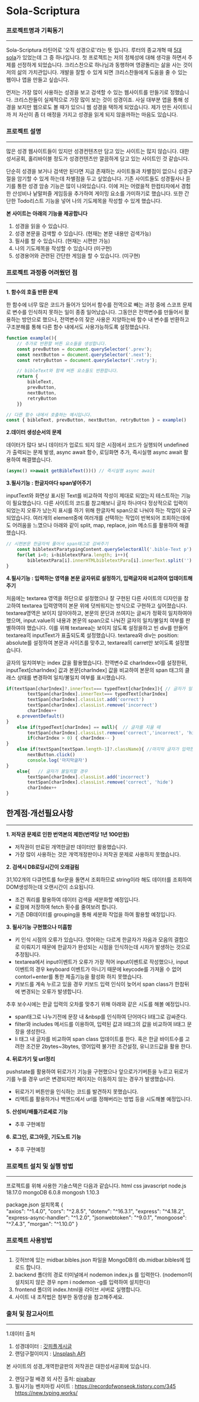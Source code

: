 # Sola-Scriptura 
### 프로젝트명과 기획동기
------------
Sola-Scriptura 라틴어로 '오직 성경으로'라는 뜻 입니다.
루터의 종교개혁 때 [5대 sola](https://ko.wikipedia.org/wiki/%EB%8B%A4%EC%84%AF_%EC%86%94%EB%9D%BC)가 있었는데 그 중 하나입니다. 
첫 프로젝트는 저의 정체성에 대해 생각을 하면서 주제를 선정하게 되었습니다.
크리스찬으로 하나님과 동행하며 영광돌리는 삶을 사는 것이 저의 삶의 가치관입니다.
개발을 잘할 수 있게 되면 크리스찬들에게 도움을 줄 수 있는 웹이나 앱을 만들고 싶습니다.

먼저는 가장 많이 사용하는 성경을 보고 검색할 수 있는 웹사이트를 만들기로 정했습니다.
크리스찬들이 실제적으로 가장 많이 보는 것이 성경이죠. 
사실 대부분 앱을 통해 성경을 보지만 웹으로도 볼 때가 있으니 웹 성경을 택하게 되었습니다.
제가 만든 사이트니까 저 자신이 좀 더 애정을 가지고 성경을 읽게 되지 않을까하는 마음도 있습니다.

### 프로젝트 설명
------------
많은 성경 웹사이트들이 있지만 성경컨텐츠만 담고 있는 사이트는 많지 않습니다.
대한성서공회, 홀리바이블 정도가 성경컨텐츠만 깔끔하게 담고 있는 사이트인 것 같습니다.

단순히 성경을 보거나 검색만 된다면 지금 존재하는 사이트들과 차별점이 없으니 성경구절을 암기할 수 있게 하는데 차별점을 두고 싶었습니다.
기존 사이트들도 성경필사나 듣기를 통한 성경 암송 기능은 많이 나와있습니다.
이에 저는 어렸을적 한컴타자에서 경험한 산성비나 낱말퍼즐 게임등을 추가하여 게이밍 요소를 가미하기로 했습니다.
또한 간단한 Todo리스트 기능을 넣어 나의 기도제목을 작성할 수 있게 했습니다.

**본 사이트는 아래의 기능을 제공합니다**

1. 성경을 읽을 수 있습니다.
2. 성경 본문을 검색할 수 있습니다. (현재는 본문 내용만 검색가능)
3. 필사를 할 수 있습니다. (현재는 시편만 가능)
4. 나의 기도제목을 작성할 수 있습니다 (미구현)
5. 성경용어와 관련된 간단한 게임을 할 수 있습니다. (미구현)

### 프로젝트 과정중 어려웠던 점
------------
**1. 함수의 호출 반환 문제**

한 함수에 너무 많은 코드가 들어가 있어서 함수를 전역으로 빼는 과정 중에 스코프 문제로 변수를 인식하지 못하는 일이 종종 일어났습니다. 
그동안은 전역변수를 만들어서 활용하는 방안으로 했으나, 전역변수의 잦은 사용은 지양하는바 함수 내 변수를 반환하고 구조분해를 통해 다른 함수 내에서도 사용가능하도록 설정했습니다.
``` javascript
function example(){
    // 추가로 반환할 버튼 요소들을 생성합니다.
    const prevButton = document.querySelector('.prev');
    const nextButton = document.querySelector('.next');
    const retryButton = document.querySelector('.retry');

    // bibleText와 함께 버튼 요소들도 반환합니다.
    return {
        bibleText,
        prevButton,
        nextButton,
        retryButton
    }}

// 다른 함수 내에서 호출하는 예시입니다.
const { bibleText, prevButton, nextButton, retryButton } = example()
```
**2.데이터 생성순서의 문제**

데이터가 많다 보니 데이터가 업로드 되지 않은 시점에서 코드가 실행되어 undefined가 출력되는 문제 발생, 
async await 함수, 로딩화면 추가, 즉시실행 async await 활용하여 해결했습니다.
``` javascript
(async() =>await getBibleText())() // 즉시실행 async await
```

**3.필사기능 : 한글자마다 span넣어주기**

inputText와 화면상 표시된 Text를 비교하여 작성이 제대로 되었는지 테스트하는 기능이 필요했습니다. 
다른 사이트의 코드를 참고해보니 글자 하나마다 정상적으로 입력이 되었는지 오류가 났는지 표시를 하기 위해 한글자씩 span으로 나눠야 하는 작업이 요구되었습니다. 
여러개의 element중에 여러개를 선택하는 작업이 반복되어 조회하는데에도 어려움을 느꼈으나 아래와 같이 split, map, replace, join 메소드를 활용하여 해결했습니다. 

``` javascript
// 시편본문 한글자씩 풀어서 span태그로 감싸주기   
    const bibletextParatypingContent.querySelectorAll('.bible-Text p') 
    for(let i=0; i<bibletextPara.length; i++){
        bibletextPara[i].innerHTMLbibletextPara[i].innerText.split('').map(char =>char.replace(char, `<span>${char}</span>`)).join('')
}
```

**4.필사기능 : 입력하는 영역을 본문 글자위로 설정하기, 입력글자와 비교하여 업데이트해주기**

처음에는 textarea 영역을 하단으로 설정했으나 잘 구현된 다른 사이트의 디자인을 참고하여 textarea 입력영역이 본문 위에 덧씌워지는 방식으로 구현하고 싶어졌습니다. 
textarea영역은 보이지 않아야하고, 본문의 문단과 쓰여지는 글씨가 정확히 일치하여야 했으며, input.value의 내용과 본문의 span으로 나눠진 글자의 일치/불일치 여부를 판별하여야 했습니다. 
이를 위해 textarea는 보이지 않도록 설정을하고 빈 div를 만들어 textarea의 inputText가 표출되도록 설정했습니다. textarea와 div는 position: absolute를 설정하여 본문과 사이즈를 맞추고, textarea의 carret만 보이도록 설정했습니다. 

글자의 일치여부는 index 값을 활용했습니다. 전역변수로 charIndex=0를 설정한뒤, inputText[charIndex] 값과 본문[charIndex] 값을 비교하여 본문의 span 태그의 클래스 상태를 변경하여 일치/불일치 여부를 표시했습니다.
``` javascript
if(textSpan[charIndex]?.innerText=== typedText[charIndex]){ // 글자가 일치할 경우
        textSpan[charIndex].innerText=== typedText[charIndex]
        textSpan[charIndex].classList.add('correct')
        textSpan[charIndex].classList.remove('incorrect')
        charIndex++ 
    e.preventDefault()
}
    else if(typedText[charIndex] == null){  // 글자를 지울 때
        textSpan[charIndex].classList.remove('correct','incorrect', 'hide')
        if(charIndex > 0) { charIndex-- }
}
    else if(textSpan[textSpan.length-1]?.className){ //마지막 글자가 입력한 값과 같을때 다음버튼 클릭되도록 혹은 클래스가 있을때
        nextButton.click()
        console.log('마지막글자')
}
    else{   // 글자가 불일치할 경우
        textSpan[charIndex].classList.add('incorrect')
        textSpan[charIndex].classList.remove('correct', 'hide')
        charIndex++
}
```
## 한계점·개선필요사항 
------------
**1. 저작권 문제로 인한 번역본의 제한(번역당 1년 100만원)**

- 저작권이 만료된 개역한글판 데이터만 활용했습니다.
- 가장 많이 사용하는 것은 개역개정판이나 저작권 문제로 사용하지 못했습니다.

**2. 검색시 DB로딩시간이 오래걸림**

31,102개의 다큐먼트를 for문을 돌면서 조회하므로 string이라 해도 데이터를 조회하여 DOM생성하는데 오랜시간이 소요됩니다. 
- 조건 쿼리를 활용하여 데이터 검색을 세분화할 예정입니다.
- 로컬에 저장하여 fetch 횟수를 줄여보려 합니다.
- 기존 DB데이터를 grouping을 통해 세분화 작업을 하여 활용할 예정입니다.

**3. 필사기능 구현했으나 미흡함**

- 키 인식 시점의 오류가 있습니다. 영어와는 다르게 한글자가 자음과 모음의 결합으로 이뤄지기 때문에 한글자가 완성되는 시점을 인식하는데 시차가 발생하는 것으로 추정됩니다.
- textarea에서 input이벤트가 오류가 가장 적어 input이벤트로 작성했으나, input이벤트의 경우 keyboard 이벤트가 아니기 때문에 keycode를 가져올 수 없어 contorl+enter를 통한 제출기능을 활성화 하지 못했습니다.
- 키보드를 계속 누르고 있을 경우 키보드 입력 인식이 늦어서 span class가 한참뒤에 변경되는 오류가 발생합니다.

추후 보수시에는 한글 입력의 오차를 맞추기 위해 아래와 같은 시도를 해볼 예정입니다.
-  span태그로 나누기전에 문장 내 &nbsp를 인식하여 단어마다 li태그로 감싸준다.
-  filter와 includes 메서드를 이용하여, 입력된 값과 li태그의 값을 비교하여 li태그 문장을 생성한다.
-  li 태그 내 글자를 비교하여 span class 업데이트를 한다.
혹은 한글 바이트수를 고려한 조건문 2bytes~3bytes, 영어입력 불가한 조건설정, 유니코드값을 활용 한다.

**4. 뒤로가기 및 url정리**

pushstate를 활용하여 뒤로가기 기능을 구현했으나 앞으로가기버튼을 누르고 뒤로가기를 누를 경우 url은 변경되지만 페이지는 이동하지 않는 경우가 발생했습니다. 
- 뒤로가기 버튼만을 인식하는 코드를 발견하지 못했습니다.
- 리액트를 활용하거나 백엔드에서 url를 정해버리는 방법 등을 시도해볼 예정입니다.

**5. 산성비/배틀가로세로 기능**

- 추후 구현예정

**6. 로그인, 로그아웃, 기도노트 기능**

- 추후 구현예정

### 프로젝트 설치 및 실행 방법
------------
프로젝트를 위해 사용한 기술스택은 다음과 같습니다.
html 
css 
javascript 
node.js 18.17.0
mongoDB 6.0.8 
mongosh 1.10.3 

package.json 설치목록
{  
    "axios": "^1.4.0",
    "cors": "^2.8.5",
    "dotenv": "^16.3.1",
    "express": "^4.18.2",
    "express-async-handler": "^1.2.0",
    "jsonwebtoken": "^9.0.1",
    "mongoose": "^7.4.3",
    "morgan": "^1.10.0"
}

### 프로젝트 사용방법
------------
1. 깃허브에 있는  midbar.bibles.json 파일을 MongoDB의 db.midbar.bibles에 업로드 합니다.
2. backend 폴더의 경로 터미널에서 nodemon index.js 를 입력한다. (nodemon이 설치되지 않은 경우 npm i nodemon -g를 입력하여 설치한다)
3. frontend 폴더의 index.html을 라이브 서버로 실행합니다.
4. 사이트 내 조작법은 첨부한 동영상을 참고해주세요.
   
### 출처 및 참고사이트
------------
1.데이터 출처
1) 성경데이터 : [갓피플게시글](https://godpeople.or.kr/index.php?module=file&act=procFileDownload&file_srl=3016468&sid=91debabb17f7f69ad0e7e6a6bff8de38)
2) 랜덤구절이미지 : [Unsplash API](https://api.unsplash.com/)

본 사이트의 성경_개역한글판의 저작권은 대한성서공회에 있습니다.

2. 랜덤구절 배경 외 사진 출처: [pixabay](https://pixabay.com/ko/)
3. 필사기능 벤치마킹 사이트 :
   https://recordofwonseok.tistory.com/345
   https://new.typing.works/
